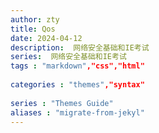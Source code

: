 ```yaml
---
author: zty
title: Qos
date: 2024-04-12
description:  网络安全基础和IE考试
series:  网络安全基础和IE考试
tags : "markdown","css","html"
  
categories : "themes","syntax"
  
series : "Themes Guide"
aliases : "migrate-from-jekyl"
---
```


<!--more-->
